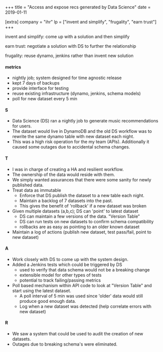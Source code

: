 +++
title = "Access and expose recs generated by Data Science"
date = 2019-01-11

[extra]
company = "ihr"
lp = ["invent and simplify", "frugality", "earn trust"]
+++

invent and simplify: come up with a solution and then simplify

earn trust: negotiate a solution with DS to further the relationship

frugality: reuse dynamo, jenkins rather than invent new solution

#### metrics
- nightly job; system designed for time agnostic release
- kept 7 days of backups
- provide interface for testing
- reuse existing infrastructure (dynamo, jenkins, schema models)
- poll for new dataset every 5 min

#### S
- Data Science (DS) ran a nightly job to generate music recommendations for
users.
- The dataset would live in DynamoDB and the old DS workflow was to rewrite the
  same dynamo table with new dataset each night.
- This was a high risk operation for the my team (APIs). Additionally it caused
  some outages due to accidental schema changes.

#### T
- I was in charge of creating a HA and resilient workflow.
- The ownership of the data would reside with them.
- We simply wanted assurances that there were some sanity for newly published
  data.
- Treat data as immutable
  - Enforce that DS publish the dataset to a new table each night.
  - Maintain a backlog of 7 datasets into the past.
  - This gives the benefit of 'rollback' if a new dataset was broken
- Given multiple datasets (a,b,c); DS can 'point' to latest dataset
  - DS can maintain a few versions of the data. "Version Table"
  - DS can run tests on new datasets to confirm schema compatibility
  - rollbacks are as easy as pointing to an older known dataset
- Maintain a log of actions (publish new dataset, test pass/fail, point to new
  dataset)

#### A
- Work closely with DS to come up with the system design.
- Added a Jenkins tests which could be triggered by DS
  - used to verify that data schema would not be a breaking change
  - extensible model for other types of tests
  - potential to track failing/passing metrics
- Poll based mechanism within API code to look at "Version Table" and start
  using the latest dataset.
  - A poll interval of 5 min was used since 'older' data would still produce
    good enough data.
  - Log when a new dataset was detected (help correlate errors with new dataset)

#### R
- We saw a system that could be used to audit the creation of new datasets.
- Outages due to breaking schema's were eliminated.

